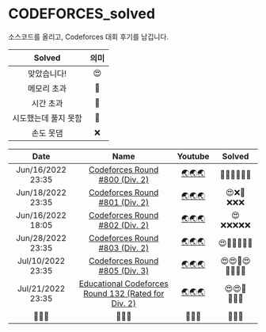 # CODEFORCES_solved
소스코드를 올리고, Codeforces 대회 후기를 남깁니다. <br>

| Solved | 의미 |
| :---:  | :--: |
| 맞았습니다! | 😍 |
| 메모리 초과 | 🤢 |
| 시간 초과 | 🤢 |
| 시도했는데 풀지 못함 | 🤬 |
| 손도 못댐 | ❌ |

| Date | Name | Youtube |              Solved              |
|         :---------:         | :--------------: | :----: |              :---------:              |
|        Jun/16/2022 23:35        |   [Codeforces Round #800 (Div. 2)](https://github.com/seonghwan7694/CODEFORCES_solved/tree/main/Codeforces%20Round%20%23800%20(Div.%202)%20-%20Jun%2016%202022)   | [🌏🌏🌏](https://youtu.be/gSa3FExo7KE) | 🤬❌❌❌❌❌ |
|        Jun/18/2022 23:35        |   [Codeforces Round #801 (Div. 2)](https://github.com/seonghwan7694/CODEFORCES_solved/tree/main/Codeforces%20Round%20%23801%20(Div.%202)%20-%20Jun%2018%202022)   |   [🌏🌏🌏](https://youtu.be/3fmQTV6vTS0)   | 😍❌🤢❌❌❌ |
|        Jun/16/2022 18:05        |  [Codeforces Round #802 (Div. 2)](https://github.com/seonghwan7694/CODEFORCES_solved/tree/main/Codeforces%20Round%20%23802%20(Div.%202)%20-%20Jun%2019%202022)   |   [🌏🌏🌏](https://youtu.be/NW_UIuglQ1I)  | 😍❌❌❌❌❌ |
|         Jun/28/2022 23:35       |   [Codeforces Round #803 (Div. 2)](https://github.com/seonghwan7694/CODEFORCES_solved/tree/main/Codeforces%20Round%20%23803%20(Div.%202)%20-%20Jun%2028%202022)   |   [🌏🌏🌏](https://youtu.be/B2KI8USvfg8)   | 😍🤬🤬❌❌❌ |
|        Jul/10/2022 23:35        |   [Codeforces Round #805 (Div. 3)](https://github.com/seonghwan7694/CODEFORCES_solved/tree/main/Codeforces%20Round%20%23805%20(Div.%203)%20-%20Jul%2010%202022)   |   [🌏🌏🌏](https://youtu.be/0LMi8-jnhhI)   | 😍😍🤬😍❌❌❌❌ |
|        Jul/21/2022 23:35        |   [Educational Codeforces Round 132 (Rated for Div. 2)]()   |   [🌏🌏🌏](https://youtu.be/WUS5HvcMML0)   | 😍😍🤢❌❌❌ |
|        🚧🚧🚧        |   🚧🚧🚧   |   🚧🚧🚧   | 🚧🚧🚧 |



